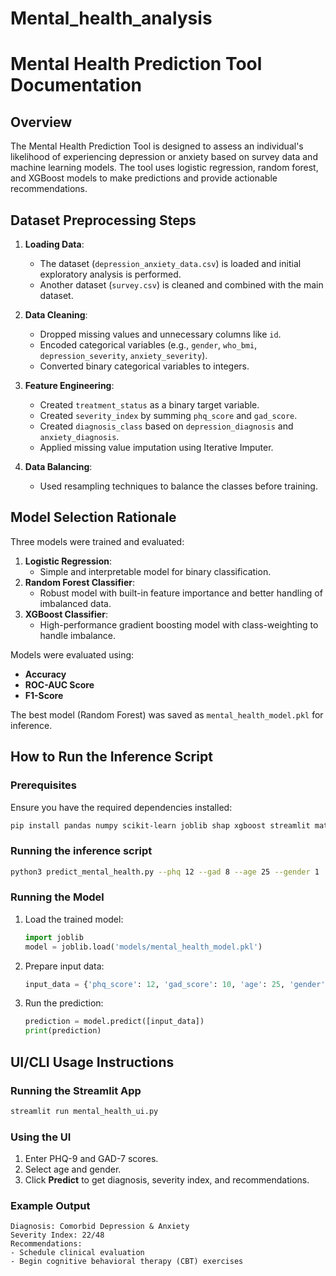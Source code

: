 # Mental_health_analysis
 
# Mental Health Prediction Tool Documentation

## Overview
The Mental Health Prediction Tool is designed to assess an individual's likelihood of experiencing depression or anxiety based on survey data and machine learning models. The tool uses logistic regression, random forest, and XGBoost models to make predictions and provide actionable recommendations.

## Dataset Preprocessing Steps

1. **Loading Data**:
   - The dataset (`depression_anxiety_data.csv`) is loaded and initial exploratory analysis is performed.
   - Another dataset (`survey.csv`) is cleaned and combined with the main dataset.

2. **Data Cleaning**:
   - Dropped missing values and unnecessary columns like `id`.
   - Encoded categorical variables (e.g., `gender`, `who_bmi`, `depression_severity`, `anxiety_severity`).
   - Converted binary categorical variables to integers.

3. **Feature Engineering**:
   - Created `treatment_status` as a binary target variable.
   - Created `severity_index` by summing `phq_score` and `gad_score`.
   - Created `diagnosis_class` based on `depression_diagnosis` and `anxiety_diagnosis`.
   - Applied missing value imputation using Iterative Imputer.

4. **Data Balancing**:
   - Used resampling techniques to balance the classes before training.

## Model Selection Rationale

Three models were trained and evaluated:

1. **Logistic Regression**:
   - Simple and interpretable model for binary classification.
2. **Random Forest Classifier**:
   - Robust model with built-in feature importance and better handling of imbalanced data.
3. **XGBoost Classifier**:
   - High-performance gradient boosting model with class-weighting to handle imbalance.

Models were evaluated using:
   - **Accuracy**
   - **ROC-AUC Score**
   - **F1-Score**

The best model (Random Forest) was saved as `mental_health_model.pkl` for inference.

## How to Run the Inference Script

### Prerequisites

Ensure you have the required dependencies installed:
```sh
pip install pandas numpy scikit-learn joblib shap xgboost streamlit matplotlib seaborn
```
### Running the inference script
```sh
python3 predict_mental_health.py --phq 12 --gad 8 --age 25 --gender 1
```

### Running the Model
1. Load the trained model:
   ```python
   import joblib
   model = joblib.load('models/mental_health_model.pkl')
   ```
2. Prepare input data:
   ```python
   input_data = {'phq_score': 12, 'gad_score': 10, 'age': 25, 'gender': 1}
   ```
3. Run the prediction:
   ```python
   prediction = model.predict([input_data])
   print(prediction)
   ```

## UI/CLI Usage Instructions

### Running the Streamlit App
```sh
streamlit run mental_health_ui.py
```

### Using the UI
1. Enter PHQ-9 and GAD-7 scores.
2. Select age and gender.
3. Click **Predict** to get diagnosis, severity index, and recommendations.

### Example Output
```
Diagnosis: Comorbid Depression & Anxiety
Severity Index: 22/48
Recommendations:
- Schedule clinical evaluation
- Begin cognitive behavioral therapy (CBT) exercises
```

